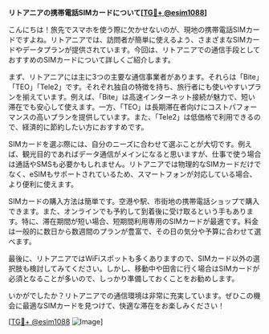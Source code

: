 **リトアニアの携帯電話SIMカードについて[[TG💪+ @esim1088](https://t.me/s/esim1088)]**

こんにちは！旅先でスマホを使う際に欠かせないのが、現地の携帯電話SIMカードですよね。リトアニアでは、訪問者が簡単に使えるよう、さまざまなSIMカードやデータプランが提供されています。今回は、リトアニアでの通信手段としておすすめのSIMカードについて詳しくご紹介します。

まず、リトアニアには主に3つの主要な通信事業者があります。それらは「Bite」「TEO」「Tele2」です。それぞれ独自の特徴を持ち、旅行者にも使いやすいプランを揃えています。例えば、「Bite」は高速インターネット接続が魅力で、短い滞在でも安心して使えます。一方、「TEO」は長期滞在者向けにコストパフォーマンスの高いプランを提供しています。また、「Tele2」は低価格で利用できるので、経済的に節約したい方におすすめです。

SIMカードを選ぶ際には、自分のニーズに合わせて選ぶことが大切です。例えば、観光目的であればデータ通信がメインになると思いますが、仕事で使う場合は通話やSMSも必要かもしれません。リトアニアでは物理的なSIMカードだけでなく、eSIMもサポートされているため、スマートフォンが対応している場合、より便利に使えます。

SIMカードの購入方法は簡単です。空港や駅、市街地の携帯電話ショップで購入できます。また、オンラインでも予約して到着後に受け取るという手もあります。特に、滞在期間が短い場合、短期間利用専用のSIMカードが最適です。料金は一般的に数日から数週間のプランが豊富で、その日の気分や予算に合わせて選べます。

最後に、リトアニアではWiFiスポットも多くありますので、SIMカード以外の選択肢も検討してみてください。しかし、移動中や田舎に行く場合はSIMカードが必須となることが多いので、しっかり準備しておくことをお勧めします。

いかがでしたか？リトアニアでの通信環境は非常に充実しています。ぜひこの機会に最適なSIMカードを見つけて、快適な滞在をお楽しみください！

[[TG💪+ @esim1088](https://t.me/s/esim1088) ![Image](https://i.postimg.cc/Y0z9fWf4/image.png)]